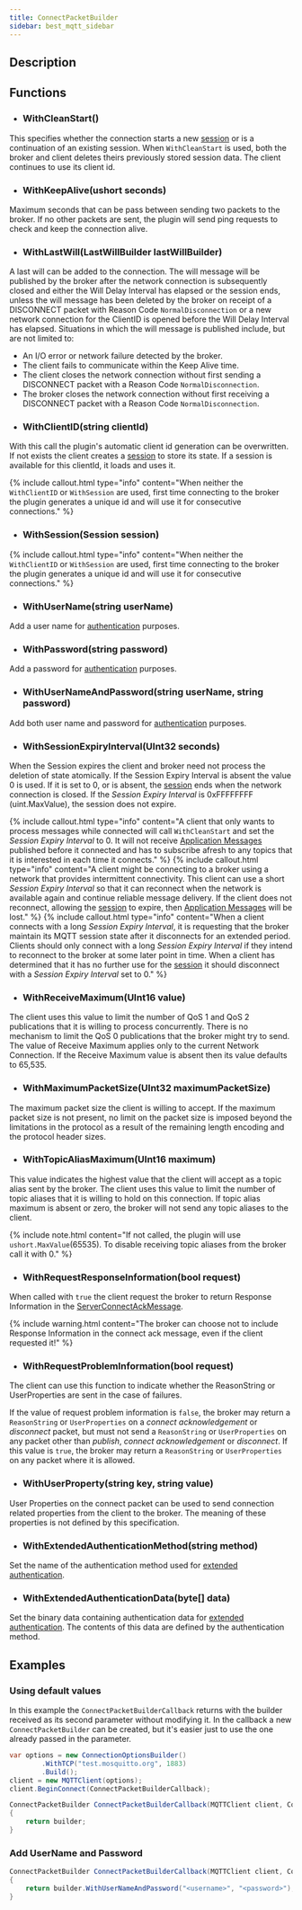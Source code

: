 ```yaml
---
title: ConnectPacketBuilder
sidebar: best_mqtt_sidebar
---
```


## Description

## Functions

- ### WithCleanStart()

This specifies whether the connection starts a new [session](../../getting_started/sessions.html) or is a continuation of an existing session. When `WithCleanStart` is used, both the broker and client deletes theirs previously stored session data. The client continues to use its client id.

- ### WithKeepAlive(ushort seconds)

Maximum seconds that can be pass between sending two packets to the broker. If no other packets are sent, the plugin will send ping requests to check and keep the connection alive.

- ### WithLastWill(LastWillBuilder lastWillBuilder)

A last will can be added to the connection. The will message will be published by the broker after the network connection is subsequently closed and either the Will Delay Interval has elapsed or the session ends, unless the will message has been deleted by the broker on receipt of a DISCONNECT packet with Reason Code `NormalDisconnection` or a new network connection for the ClientID is opened before the Will Delay Interval has elapsed.
Situations in which the will message is published include, but are not limited to:
* An I/O error or network failure detected by the broker.
* The client fails to communicate within the Keep Alive time.
* The client closes the network connection without first sending a DISCONNECT packet with a Reason Code `NormalDisconnection`.
* The broker closes the network connection without first receiving a DISCONNECT packet with a Reason Code `NormalDisconnection`.

- ### WithClientID(string clientId)

With this call the plugin's automatic client id generation can be overwritten. If not exists the client creates a [session](../../getting_started/sessions.html) to store its state. If a session is available for this clientId, it loads and uses it.

{% include callout.html type="info" content="When neither the `WithClientID` or `WithSession` are used, first time connecting to the broker the plugin generates a unique id and will use it for consecutive connections." %}

- ### WithSession(Session session)

{% include callout.html type="info" content="When neither the `WithClientID` or `WithSession` are used, first time connecting to the broker the plugin generates a unique id and will use it for consecutive connections." %}

- ### WithUserName(string userName)

Add a user name for [authentication](../../other/authentication.html) purposes.

- ### WithPassword(string password)

Add a password for [authentication](../../other/authentication.html) purposes.

- ### WithUserNameAndPassword(string userName, string password)

Add both user name and password for [authentication](../../other/authentication.html) purposes.

- ### WithSessionExpiryInterval(UInt32 seconds)

When the Session expires the client and broker need not process the deletion of state atomically.
If the Session Expiry Interval is absent the value 0 is used. If it is set to 0, or is absent, the [session](../../getting_started/sessions.html) ends when the network connection is closed. If the *Session Expiry Interval* is 0xFFFFFFFF (uint.MaxValue), the session does not expire.

{% include callout.html type="info" content="A client that only wants to process messages while connected will call `WithCleanStart` and set the *Session Expiry Interval* to 0. It will not receive [Application Messages](../messages/ApplicationMessage.html) published before it connected and has to subscribe afresh to any topics that it is interested in each time it connects." %}
{% include callout.html type="info" content="A client might be connecting to a broker using a network that provides intermittent connectivity. This client can use a short *Session Expiry Interval* so that it can reconnect when the network is available again and continue reliable message delivery. If the client does not reconnect, allowing the [session](../../getting_started/sessions.html) to expire, then [Application Messages](../messages/ApplicationMessage.html) will be lost." %}
{% include callout.html type="info" content="When a client connects with a long *Session Expiry Interval*, it is requesting that the broker maintain its MQTT session state after it disconnects for an extended period. Clients should only connect with a long *Session Expiry Interval* if they intend to reconnect to the broker at some later point in time. When a client has determined that it has no further use for the [session](../../getting_started/sessions.html) it should disconnect with a *Session Expiry Interval* set to 0." %}

- ### WithReceiveMaximum(UInt16 value)

The client uses this value to limit the number of QoS 1 and QoS 2 publications that it is willing to process concurrently. There is no mechanism to limit the QoS 0 publications that the broker might try to send.
The value of Receive Maximum applies only to the current Network Connection. If the Receive Maximum value is absent then its value defaults to 65,535.

- ### WithMaximumPacketSize(UInt32 maximumPacketSize)

 The maximum packet size the client is willing to accept. If the maximum packet size is not present, no limit on the packet size is imposed beyond the limitations in the protocol as a result of the remaining length encoding and the protocol header sizes.

- ### WithTopicAliasMaximum(UInt16 maximum)

This value indicates the highest value that the client will accept as a topic alias sent by the broker. The client uses this value to limit the number of topic aliases that it is willing to hold on this connection. If topic alias maximum is absent or zero, the broker will not send any topic aliases to the client.

{% include note.html content="If not called, the plugin will use `ushort.MaxValue`(65535). To disable receiving topic aliases from the broker call it with 0." %}

- ### WithRequestResponseInformation(bool request)

When called with `true` the client request the broker to return Response Information in the [ServerConnectAckMessage](../messages/ServerConnectAckMessage.html#string-responseinformation).

{% include warning.html content="The broker can choose not to include Response Information in the connect ack message, even if the client requested it!" %}

- ### WithRequestProblemInformation(bool request)

The client can use this function to indicate whether the ReasonString or UserProperties are sent in the case of failures.

If the value of request problem information is `false`, the broker may return a `ReasonString` or `UserProperties` on a *connect acknowledgement* or *disconnect* packet, but must not send a `ReasonString` or `UserProperties` on any packet other than *publish*, *connect acknowledgement* or *disconnect*. If this value is `true`, the broker may return a `ReasonString` or `UserProperties` on any packet where it is allowed.

- ### WithUserProperty(string key, string value)

User Properties on the connect packet can be used to send connection related properties from the client to the broker. The meaning of these properties is not defined by this specification.

- ### WithExtendedAuthenticationMethod(string method)

Set the name of the authentication method used for [extended authentication](../../other/authentication.html#extended-authentication).

- ### WithExtendedAuthenticationData(byte[] data)

Set the binary data containing authentication data for [extended authentication](../../other/authentication.html#extended-authentication). The contents of this data are defined by the authentication method.

## Examples

### Using default values

In this example the `ConnectPacketBuilderCallback` returns with the builder received as its second parameter without modifying it. In the callback a new `ConnectPacketBuilder` can be created, but it's easier just to use the one already passed in the parameter.

```csharp
var options = new ConnectionOptionsBuilder()
        .WithTCP("test.mosquitto.org", 1883)
        .Build();
client = new MQTTClient(options);
client.BeginConnect(ConnectPacketBuilderCallback);

ConnectPacketBuilder ConnectPacketBuilderCallback(MQTTClient client, ConnectPacketBuilder builder)
{
    return builder;
}
```

### Add UserName and Password

```csharp
ConnectPacketBuilder ConnectPacketBuilderCallback(MQTTClient client, ConnectPacketBuilder builder)
{
    return builder.WithUserNameAndPassword("<username>", "<password>");
}
```